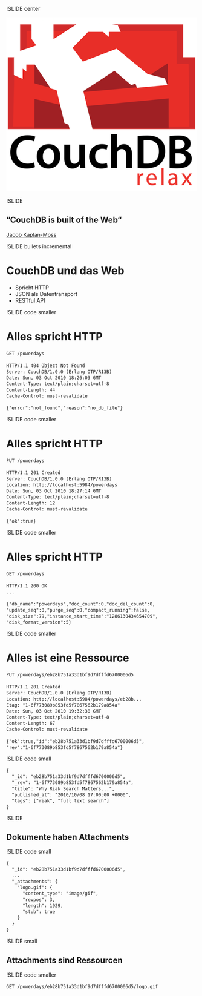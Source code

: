 !SLIDE center

![CouchDB](couchdb-logo.png)

!SLIDE

## ”CouchDB is built of the Web“ ##
<p class="caption">
<a href="http://jacobian.org/writing/of-the-web/">Jacob Kaplan-Moss</a>
</p>

!SLIDE bullets incremental

# CouchDB und das Web #

* Spricht HTTP
* JSON als Datentransport
* RESTful API

!SLIDE code smaller

# Alles spricht HTTP #

    GET /powerdays

    HTTP/1.1 404 Object Not Found
    Server: CouchDB/1.0.0 (Erlang OTP/R13B)
    Date: Sun, 03 Oct 2010 18:26:03 GMT
    Content-Type: text/plain;charset=utf-8
    Content-Length: 44
    Cache-Control: must-revalidate
     
    {"error":"not_found","reason":"no_db_file"}

!SLIDE code smaller

# Alles spricht HTTP #

    PUT /powerdays

    HTTP/1.1 201 Created
    Server: CouchDB/1.0.0 (Erlang OTP/R13B)
    Location: http://localhost:5984/powerdays
    Date: Sun, 03 Oct 2010 18:27:14 GMT
    Content-Type: text/plain;charset=utf-8
    Content-Length: 12
    Cache-Control: must-revalidate
     
    {"ok":true}

!SLIDE code smaller

# Alles spricht HTTP #

    GET /powerdays

    HTTP/1.1 200 OK
    ...

    {"db_name":"powerdays","doc_count":0,"doc_del_count":0,
    "update_seq":0,"purge_seq":0,"compact_running":false,
    "disk_size":79,"instance_start_time":"1286130434654709",
    "disk_format_version":5}

!SLIDE code smaller

# Alles ist eine Ressource #

    PUT /powerdays/eb28b751a33d1bf9d7dfffd6700006d5

    HTTP/1.1 201 Created
    Server: CouchDB/1.0.0 (Erlang OTP/R13B)
    Location: http://localhost:5984/powerdays/eb28b...
    Etag: "1-6f773089b853fd5f7867562b179a854a"
    Date: Sun, 03 Oct 2010 19:32:38 GMT
    Content-Type: text/plain;charset=utf-8
    Content-Length: 67
    Cache-Control: must-revalidate

    {"ok":true,"id":"eb28b751a33d1bf9d7dfffd6700006d5",
    "rev":"1-6f773089b853fd5f7867562b179a854a"}
    
!SLIDE code small

    {
      "_id": "eb28b751a33d1bf9d7dfffd6700006d5",
      "_rev": "1-6f773089b853fd5f7867562b179a854a",
      "title": "Why Riak Search Matters...",
      "published_at": "2010/10/08 17:00:00 +0000",
      "tags": ["riak", "full text search"]
    }

!SLIDE

## Dokumente haben Attachments ##

!SLIDE code small

    {
      "_id": "eb28b751a33d1bf9d7dfffd6700006d5",
      ...
      "_attachments": {
        "logo.gif": {
          "content_type": "image/gif",
          "revpos": 3,
          "length": 1929,
          "stub": true
        }
      }
    }

!SLIDE small

## Attachments sind Ressourcen ##

!SLIDE code smaller

    GET /powerdays/eb28b751a33d1bf9d7dfffd6700006d5/logo.gif

